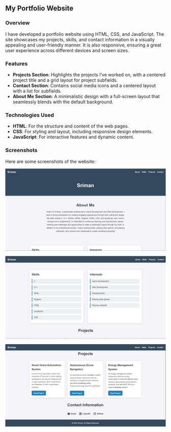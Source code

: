 ## My Portfolio Website

### Overview
I have developed a portfolio website using HTML, CSS, and JavaScript. The site showcases my projects, skills, and contact information in a visually appealing and user-friendly manner. It is also responsive, ensuring a great user experience across different devices and screen sizes.

### Features
- **Projects Section**: Highlights the projects I’ve worked on, with a centered project title and a grid layout for project subfields.
- **Contact Section**: Contains social media icons and a centered layout with a list for subfields.
- **About Me Section**: A minimalistic design with a full-screen layout that seamlessly blends with the default background.

### Technologies Used
- **HTML**: For the structure and content of the web pages.
- **CSS**: For styling and layout, including responsive design elements.
- **JavaScript**: For interactive features and dynamic content.

### Screenshots
Here are some screenshots of the website:

![Screenshot 1](<img/Screenshot 1.png>)

![Screenshot 2](<img/Screenshot 2.png>)

![Screenshot 3](<img/Screenshot 3.png>)